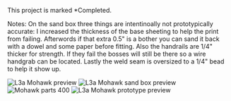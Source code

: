 This project is marked *Completed.

Notes: On the sand box three things are intentinoally not prototypically accurate:  I increased the thickness of the base sheeting to help the print from failing.  Afterwords if that extra 0.5" is a bother you can sand it back with a dowel and some paper before fitting.  Also the handrails are 1/4" thicker for strength.  If they fail the bosses will still be there so a wire handgrab can be located.  Lastly the weld seam is oversized to a 1/4" bead to help it show up.

![L3a Mohawk preview](https://github.com/user-attachments/assets/3cc7dc0a-b2bf-4bda-bd73-aa2da9c97164)
![L3a Mohawk sand box preview](https://github.com/user-attachments/assets/98aa88de-42d3-42b9-aaf5-259252b6f8ea)
![Mohawk parts 400](https://github.com/user-attachments/assets/cebe3e0a-cfd4-404a-a270-4cc97a89d8ef)
![L3a Mohawk prototype preview](https://github.com/user-attachments/assets/4c30fce1-e978-41cf-b3cc-6b247c973a70)
